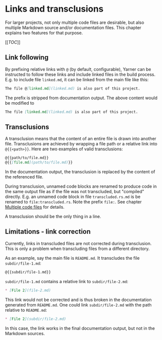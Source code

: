 # Links and transclusions

For larger projects, not only multiple code files are desirable, but also multiple Markdown source and/or documentation files.
This chapter explains two features for that purpose.

[[_TOC_]]

## Link following

By prefixing relative links with `@` (by default, configurable), Yarner can be instructed to follow these links and include linked files in the build process. E.g. to include file `linked.md`, it can be linked from the main file like this:

```markdown
The file @[linked.md](linked.md) is also part of this project.
```

The prefix is stripped from documentation output. The above content would be modified to 

```markdown
The file [linked.md](linked.md) is also part of this project.
```

## Transclusions

A transclusion means that the content of an entire file is drawn into another file.
Transclusions are achieved by wrapping a file path or a relative link into `@{{<path>}}`.
Here are two examples of valid transclusions:

```markdown
@{{path/to/file.md}}
@{{[file.md](path/to/file.md)}}
```

In the documentation output, the transclusion is replaced by the content of the referenced file.

During transclusion, unnamed code blocks are renamed to produce code in the same output file as if the file was not transcluded, but "compiled" directly. E.g. an unnamed code block in file `transcluded.rs.md` is be renamed to `file:transcluded.rs`.
Note the prefix `file:`. See chapter [Multiple code files](./multiple-code-files.md) for details.

A transclusion should be the only thing in a line.

## Limitations - link correction

Currently, links in transcluded files are not corrected during transclusion.
This is only a problem when transcluding files from a different directory.

As an example, say the main file is `README.md`. It transcludes the file `subdir/file-1.md`:

```markdown
@{{subdir/file-1.md}}
```

`subdir/file-1.md` contains a relative link to `subdir/file-2.md`:

```markdown
* [File 2](file-2.md)
```

This link would not be corrected and is thus broken in the documentation generated from `README.md`.
One could link `subdir/file-2.md` with the path relative to `README.md`:

```markdown
* [File 2](subdir/file-2.md)
```

In this case, the link works in the final documentation output, but not in the Markdown sources.
